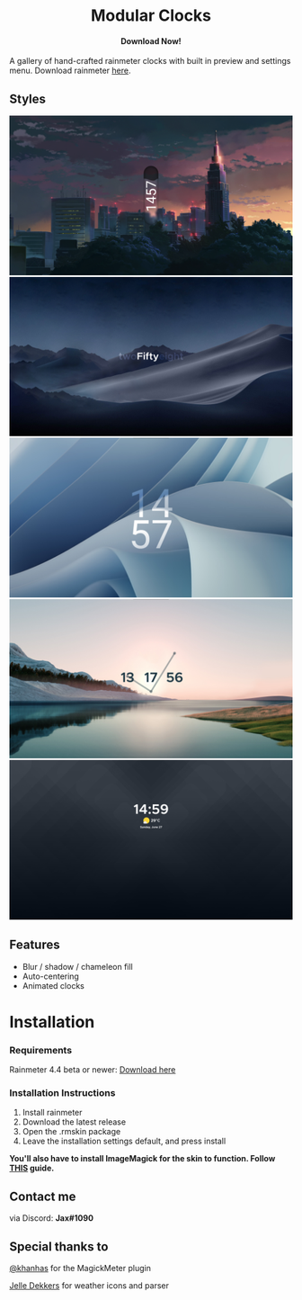 <h1 align="center">
  Modular Clocks
</h1>

<h4 align="center">Download Now!</h4>

A gallery of hand-crafted rainmeter clocks with built in preview and settings menu. Download rainmeter [here](https://www.rainmeter.net/).

## Styles
<img src="https://github.com/EnhancedJax/ModularClocks/blob/main/%40Resources/Images/Preview/Fullscale/Measure.png"/>
<img src="https://github.com/EnhancedJax/ModularClocks/blob/main/%40Resources/Images/Preview/Fullscale/Text.png"/>
<img src="https://github.com/EnhancedJax/ModularClocks/blob/main/%40Resources/Images/Preview/Fullscale/Center.png"/>
<img src="https://github.com/EnhancedJax/ModularClocks/blob/main/%40Resources/Images/Preview/Fullscale/Graph.png"/>
<img src="https://github.com/EnhancedJax/ModularClocks/blob/main/%40Resources/Images/Preview/Fullscale/Smart.png"/>

## Features
- Blur / shadow / chameleon fill
- Auto-centering
- Animated clocks

# Installation
### Requirements
Rainmeter 4.4 beta or newer: [Download here](https://www.rainmeter.net/)

### Installation Instructions
1. Install rainmeter
1. Download the latest release
1. Open the .rmskin package 
1. Leave the installation settings default, and press install

**You'll also have to install ImageMagick for the skin to function. Follow [THIS](https://github.com/khanhas/MagickMeter#how-to-install) guide.**
  
## Contact me
via Discord: **Jax#1090**

## Special thanks to
[@khanhas](https://github.com/khanhas) for the MagickMeter plugin

[Jelle Dekkers](https://sites.google.com/view/jelledekkers/google-weather-jd-edition) for weather icons and parser
